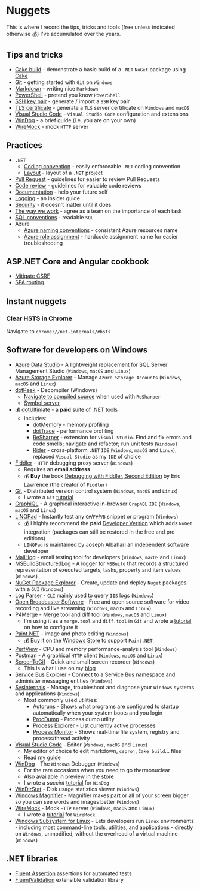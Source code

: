 # Nuggets

This is where I record the tips, tricks and tools (free unless indicated otherwise :moneybag:) I've accumulated over the years.

## Tips and tricks

- [Cake build][cake-build] - demonstrate a basic build of a `.NET` `NuGet` package using [Cake][cake]
- [Git][git-tutorial] - getting started with `Git` on `Windows`
- [Markdown][markdown-tutorial] - writing nice `Markdown`
- [PowerShell][powershell-tutorial] - pretend you know `PowerShell`
- [SSH key pair][ssh-key-pair-tutorial] - generate / import a `SSH` key pair
- [TLS certificate][tls-certificate-tutorial] - generate a `TLS` server certificate on `Windows` and `macOS`
- [Visual Studio Code][vs-code-guide] - `Visual Studio Code` configuration and extensions
- [WinDbg][windbg-tutorial] - a brief guide (i.e. you are on your own)
- [WireMock][wiremock-tutorial] - mock `HTTP` server

## Practices

- `.NET`
  - [Coding convention][dotnet-coding-conventions] - easily enforceable `.NET` coding convention
  - [Layout][dotnet-project-layout] - layout of a `.NET` project
- [Pull Request][pull-request-guidelines] - guidelines for easier to review Pull Requests
- [Code review][code-review-guidelines] - guidelines for valuable code reviews
- [Documentation][documentation-guidelines] - help your future self
- [Logging][logging-guidelines] - an insider guide
- [Security][security-guidelines] - it doesn't matter until it does
- [The way we work][the-way-we-work] - agree as a team on the importance of each task
- [SQL conventions][sql-conventions] - readable `SQL`
- Azure
  - [Azure naming conventions][azure-naming-conventions] - consistent Azure resources name
  - [Azure role assignment][azure-role-assignment] - hardcode assignment name for easier troubleshooting

## ASP.NET Core and Angular cookbook

- [Mitigate CSRF][mitigate-csrf]
- [SPA routing][spa-routing]

## Instant nuggets

### Clear HSTS in Chrome

Navigate to `chrome://net-internals/#hsts`

## Software for developers on Windows

- [Azure Data Studio][azure-data-studio] - A lightweight replacement for SQL Server Management Studio (`Windows`, `macOS` and `Linux`)
- [Azure Storage Explorer][azure-storage-explorer] - Manage `Azure Storage Accounts` (`Windows`, `macOS` and `Linux`)
- [dotPeek][dot-peek] - Decompiler (Windows)
  - [Navigate to compiled source][dot-peek-navigate-compiled] when used with `ReSharper`
  - [Symbol server][dot-peek-symbol-server]
- :moneybag: [dotUltimate][dotultimate] - a **paid** suite of .NET tools
  - Includes:
    - [dotMemory][dotmemory] - memory profiling
    - [dotTrace][dottrace] - performance profiling
    - [ReSharper][resharper] - extension for `Visual Studio`. Find and fix errors and code smells; navigate and refactor; run unit tests (`Windows`)
    - [Rider][rider] - cross-platform `.NET` `IDE` (`Windows`, `macOS` and `Linux`), replaced `Visual Studio` as my `IDE` of choice
- [Fiddler][fiddler] - `HTTP` debugging proxy server (`Windows`)
  - Requires an **email address**
  - :moneybag: **Buy** the book [Debugging with Fiddler, Second Edition][debugging-with-fiddler] by Eric Lawrence (the creator of `Fiddler`)
- [Git][git] - Distributed version control system (`Windows`, `macOS` and `Linux`)
  - I wrote a `Git` [tutorial][git-tutorial]
- [GraphiQL][graphi-ql] - A graphical interactive in-browser `GraphQL` `IDE` (`Windows`, `macOS` and `Linux`)
- [LINQPad][linqpad] - Instantly test any `C#`/`F#`/`VB` snippet or program (`Windows`)
  - :moneybag: I highly recommend the **paid** [Developer Version][linqpad-developer] which adds `NuGet` integration (packages can still be restored in the free and pro editions)
  - `LINQPad` is maintained by Joseph Albahari an independent software developer
- [MailHog][mail-hog] - email testing tool for developers (`Windows`, `macOS` and `Linux`)
- [MSBuildStructuredLog][ms-build-structured-log] - A logger for `MSBuild` that records a structured representation of executed targets, tasks, property and item values (`Windows`)
- [NuGet Package Explorer][nuget-package-explorer] - Create, update and deploy `Nuget` packages with a `GUI` (`Windows`)
- [Log Parser][logparser] - `CLI` mainly used to query `IIS` logs (`Windows`)
- [Open Broadcaster Software][open-broadcaster-software] - Free and open source software for video recording and live streaming (`Windows`, `macOS` and `Linux`)
- [P4Merge][p4-merge] - Merge tool and diff tool (`Windows`, `macOS` and `Linux`)
  - I'm using it as a `merge.tool` and `diff.tool` in `Git` and wrote a [tutorial][p4-merge-tutorial] on how to configure it
- [Paint.NET][paint-dotnet] - image and photo editing (`Windows`)
  - :moneybag: Buy it on the [Windows Store][paint-dotnet-store] to support `Paint.NET`
- [PerfView][perfview] - CPU and memory performance-analysis tool (`Windows`)
- [Postman][postman] - A graphical `HTTP` client (`Windows`, `macOS` and `Linux`)
- [ScreenToGif][screen-to-gif] - Quick and small screen recorder (`Windows`)
  - This is what I use on my [blog][blog]
- [Service Bus Explorer][service-bus-explorer] - Connect to a Service Bus namespace and administer messaging entities (`Windows`)
- [Sysinternals][sysinternals] - Manage, troubleshoot and diagnose your `Windows` systems and applications (`Windows`)
  - Most commonly used utilities:
    - [Autoruns][autoruns] - Shows what programs are configured to startup automatically when your system boots and you login
    - [ProcDump][proc-dump] - Process dump utility
    - [Process Explorer][process-explorer] - List currently active processes
    - [Process Monitor][procmon] - Shows real-time file system, registry and process/thread activity
- [Visual Studio Code][visual-studio-code] - Editor (`Windows`, `macOS` and `Linux`)
  - My editor of choice to edit markdown, `csproj`, `Cake build`... files
  - Read my [guide][vs-code-guide]
- [WinDbg][windbg] - The `Windows` Debugger (`Windows`)
  - For the rare occasions when you need to go thermonuclear
  - Also available in preview in the [store][windbg-store]
  - I wrote a *succint* [tutorial][windbg-tutorial] for `WinDbg`
- [WinDirStat][win-dir-stat] - Disk usage statistics viewer (`Windows`)
- [Windows Magnifier][windows-magnifier] - Magnifier makes part or all of your screen bigger so you can see words and images better (`Windows`)
- [WireMock][wiremock] - Mock `HTTP` server (`Windows`, `macOS` and `Linux`)
  - I wrote a [tutorial][wiremock-tutorial] for `WireMock`
- [Windows Subsystem for Linux][wsl] - Lets developers run `Linux` environments - including most command-line tools, utilities, and applications - directly on `Windows`, unmodified, without the overhead of a virtual machine (`Windows`)

## .NET libraries

- [Fluent Assertion][fluent-assertions] assertions for automated tests
- [FluentValidation][fluentvalidation] extensible validation library

[cake-build]: https://github.com/gabrielweyer/cake-build
[cake]: https://cakebuild.net/
[wiremock-tutorial]: docs/wiremock/README.md
[azure-storage-explorer]: https://azure.microsoft.com/en-au/features/storage-explorer/
[dot-peek]: https://www.jetbrains.com/decompiler/
[fiddler]: https://www.telerik.com/fiddler
[debugging-with-fiddler]: https://ericlaw.gumroad.com/l/dwf2
[dot-peek-symbol-server]: https://www.jetbrains.com/help/decompiler/Using_product_as_a_Symbol_Server.html
[dot-peek-navigate-compiled]: https://www.jetbrains.com/help/decompiler/Navigation_and_Search__Navigating_to_External_Sources.html
[git]: https://git-scm.com/downloads
[graphi-ql]: https://github.com/graphql/graphiql
[linqpad]: https://www.linqpad.net/
[linqpad-developer]: https://www.linqpad.net/Purchase.aspx
[nuget-package-explorer]: https://github.com/NuGetPackageExplorer/NuGetPackageExplorer
[p4-merge]: https://www.perforce.com/products/helix-core-apps/merge-diff-tool-p4merge
[postman]: https://www.getpostman.com/
[dotultimate]: https://www.jetbrains.com/dotnet/
[dottrace]: https://www.jetbrains.com/help/profiler/Introduction.html
[dotmemory]: https://www.jetbrains.com/help/dotmemory/Introduction.html
[rider]: https://www.jetbrains.com/rider/
[screen-to-gif]: https://www.screentogif.com/
[blog]: https://gabrielweyer.net/
[sysinternals]: https://docs.microsoft.com/en-us/sysinternals/
[autoruns]: https://docs.microsoft.com/en-us/sysinternals/downloads/autoruns
[procmon]: https://docs.microsoft.com/en-us/sysinternals/downloads/procmon
[process-explorer]: https://docs.microsoft.com/en-us/sysinternals/downloads/process-explorer
[proc-dump]: https://docs.microsoft.com/en-us/sysinternals/downloads/procdump
[visual-studio-code]: https://code.visualstudio.com/
[windbg]: https://docs.microsoft.com/en-au/windows-hardware/drivers/debugger/debugger-download-tools
[windbg-store]: https://www.microsoft.com/en-au/store/p/windbg-preview/9pgjgd53tn86
[win-dir-stat]: https://windirstat.net/
[wiremock]: https://wiremock.org/
[wsl]: https://docs.microsoft.com/en-us/windows/wsl/install
[git-tutorial]: docs/git/README.md
[ms-build-structured-log]: https://github.com/KirillOsenkov/MSBuildStructuredLog
[p4-merge-tutorial]: docs/git/README.md#difftool-and-mergetool
[windbg-tutorial]: docs/windbg/README.md
[vs-code-guide]: docs/vs-code/README.md
[service-bus-explorer]: https://github.com/paolosalvatori/ServiceBusExplorer
[windows-magnifier]: https://support.microsoft.com/en-au/windows/use-magnifier-to-make-things-on-the-screen-easier-to-see-414948ba-8b1c-d3bd-8615-0e5e32204198
[open-broadcaster-software]: https://obsproject.com/
[perfview]: https://github.com/Microsoft/perfview
[logparser]: https://www.microsoft.com/en-us/download/details.aspx?id=24659
[paint-dotnet]: https://www.getpaint.net/
[paint-dotnet-store]: https://www.microsoft.com/store/apps/9NBHCS1LX4R0?ocid=badge
[markdown-tutorial]: docs/markdown/README.md
[mail-hog]: https://github.com/mailhog/MailHog
[powershell-tutorial]: docs/powershell/README.md
[fluent-assertions]: https://fluentassertions.com/
[fluentvalidation]: https://fluentvalidation.net/
[resharper]: https://www.jetbrains.com/resharper/
[pull-request-guidelines]: docs/code-review/README.md
[ssh-key-pair-tutorial]: docs/ssh-key-pair/README.md
[tls-certificate-tutorial]: docs/tls/README.md
[dotnet-coding-conventions]: docs/dotnet/coding-convention/README.md
[dotnet-project-layout]: docs/dotnet/layout/README.md
[code-review-guidelines]: docs/code-review/README.md
[documentation-guidelines]: docs/documentation/README.md
[logging-guidelines]: docs/logging/README.md
[security-guidelines]: docs/security/README.md
[the-way-we-work]: docs/the-way-we-work/README.md
[mitigate-csrf]: docs/aspnet-core/csrf/README.md
[spa-routing]: docs/aspnet-core/spa-routing/README.md
[sql-conventions]: docs/sql/README.md
[azure-naming-conventions]: docs/azure/naming/README.md
[azure-role-assignment]: docs/azure/role-assignment/README.md
[azure-data-studio]: https://azure.microsoft.com/en-au/services/developer-tools/data-studio/
